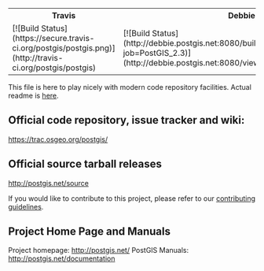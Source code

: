 <table>
  <tr>
    <th>Travis</th>
    <th>Debbie</th>
    <th>Winnie</th>
    <th>GitLab-CI</th>
  </tr>
  <tr>
  <td>
[![Build Status](https://secure.travis-ci.org/postgis/postgis.png)](http://travis-ci.org/postgis/postgis)
  </td>
  <td>
[![Build Status](http://debbie.postgis.net:8080/buildStatus/icon?job=PostGIS_2.3)](http://debbie.postgis.net:8080/view/PostGIS/job/PostGIS_2.3/)
  </td>
  <td>
[![Build Status](http://winnie.postgis.net:1500/buildStatus/icon?job=PostGIS_2.3_matrix)](http://winnie.postgis.net:1500/view/PostGIS/job/PostGIS_2.3_matrix/)
  </td>
  <td>
[![Gitlab-CI](https://gitlab.com/ci/projects/3944/status.png?ref=svn-trunk)](https://gitlab.com/ci/projects/3944?ref=svn-trunk)
  </td>
  </tr>
</table>

This file is here to play nicely with modern code repository facilities.
Actual readme is [here](README.postgis).

## Official code repository, issue tracker and wiki:
https://trac.osgeo.org/postgis/

## Official source tarball releases
http://postgis.net/source

If you would like to contribute to this project, please refer to our
[contributing guidelines](CONTRIBUTING.md).

## Project Home Page and Manuals
Project homepage: http://postgis.net/
PostGIS Manuals: http://postgis.net/documentation
